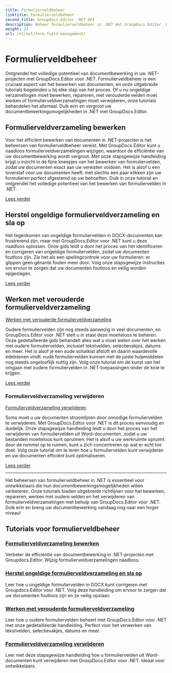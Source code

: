 ```yaml
---
title: Formulierveldbeheer
linktitle: Formulierveldbeheer
second_title: GroupDocs.Editor .NET API
description: Beheer formulierveldbeheer in .NET met GroupDocs.Editor. Leer hoe u verouderde formulierveldverzamelingen kunt bewerken, repareren, ermee kunt werken en deze naadloos kunt verwijderen.
weight: 23
url: /nl/net/form-field-management/
---
```


# Formulierveldbeheer

Ontgrendel het volledige potentieel van documentbewerking in uw .NET-projecten met GroupDocs.Editor voor .NET. Formulierveldbeheer is een cruciaal aspect van het bewerken van documenten, en onze uitgebreide tutorials begeleiden u bij elke stap van het proces. Of u nu ongeldige verzamelingen moet bewerken, repareren, met verouderde velden moet werken of formulierveldverzamelingen moet verwijderen, onze tutorials behandelen het allemaal. Duik erin en vergroot uw documentbewerkingsmogelijkheden in .NET met GroupDocs.Editor.

## Formulierveldverzameling bewerken

Voor het efficiënt bewerken van documenten in .NET-projecten is het beheersen van formulierveldbeheer vereist. Met GroupDocs.Editor kunt u naadloos formulierveldverzamelingen wijzigen, waardoor de efficiëntie van uw documentbewerking wordt vergroot. Met onze stapsgewijze handleiding krijgt u inzicht in de fijne kneepjes van het bewerken van formuliervelden, zodat uw documenten exact aan uw vereisten voldoen. Het is alsof u een toverstaf voor uw documenten heeft: met slechts een paar klikken zijn uw formulieren perfect afgestemd op uw behoeften. Duik in onze tutorial en ontgrendel het volledige potentieel van het bewerken van formuliervelden in .NET.

[Lees verder](./edit-form-field-collection/)

## Herstel ongeldige formulierveldverzameling en sla op

Het tegenkomen van ongeldige formuliervelden in DOCX-documenten kan frustrerend zijn, maar met GroupDocs.Editor voor .NET kunt u deze naadloos oplossen. Onze gids leidt u door het proces van het identificeren en corrigeren van ongeldige formuliervelden, zodat uw documenten foutloos zijn. Zie het als een spellingcontrole voor uw formulieren: er glippen geen gênante fouten meer door. Volg onze stapsgewijze instructies om ervoor te zorgen dat uw documenten foutloos en veilig worden opgeslagen.

[Lees verder](./fix-invalid-form-field-collection-save/)

## Werken met verouderde formulierveldverzameling
[Werken met verouderde formulierveldverzameling](./work-legacy-form-field-collection/)

Oudere formuliervelden zijn nog steeds aanwezig in veel documenten, en GroupDocs.Editor voor .NET stelt u in staat deze moeiteloos te beheren. Onze gedetailleerde gids behandelt alles wat u moet weten over het werken met oudere formuliervelden, inclusief tekstvelden, selectievakjes, datums en meer. Het is alsof je een oude schatkist afstoft en daarin waardevolle edelstenen vindt: oude formuliervelden kunnen met de juiste hulpmiddelen nog steeds ongelooflijk nuttig zijn. Volg onze tutorial om de kunst van het omgaan met oudere formuliervelden in .NET-toepassingen onder de knie te krijgen.

[Lees verder](./work-legacy-form-field-collection/)

### Formulierveldverzameling verwijderen
[Formulierveldverzameling verwijderen](./remove-form-field-collection/)

Soms moet u uw documenten stroomlijnen door onnodige formuliervelden te verwijderen. Met GroupDocs.Editor voor .NET is dit proces eenvoudig en duidelijk. Onze stapsgewijze handleiding leidt u door het proces van het verwijderen van formuliervelden uit Word-documenten, zodat u uw bestanden moeiteloos kunt opruimen. Het is alsof u uw werkruimte opruimt: door de rommel op te ruimen, kunt u zich concentreren op wat er echt toe doet. Volg onze tutorial om te leren hoe u formuliervelden kunt verwijderen en uw documenten efficiënt kunt optimaliseren.

[Lees verder](./remove-form-field-collection/)

---

Het beheersen van formulierveldbeheer in .NET is essentieel voor ontwikkelaars die hun documentbewerkingsmogelijkheden willen verbeteren. Onze tutorials bieden uitgebreide richtlijnen voor het bewerken, repareren, werken met oudere velden en het verwijderen van formulierveldverzamelingen met behulp van GroupDocs.Editor voor .NET. Duik erin en breng uw documentbewerking vandaag nog naar een hoger niveau!
## Tutorials voor formulierveldbeheer
### [Formulierveldverzameling bewerken](./edit-form-field-collection/)
Verbeter de efficiëntie van documentbewerking in .NET-projecten met Groupdocs.Editor. Wijzig formulierveldverzamelingen naadloos.
### [Herstel ongeldige formulierveldverzameling en sla op](./fix-invalid-form-field-collection-save/)
Leer hoe u ongeldige formuliervelden in DOCX kunt corrigeren met Groupdocs.Editor voor .NET. Volg deze handleiding om ervoor te zorgen dat uw documenten foutloos zijn en ze veilig opslaan.
### [Werken met verouderde formulierveldverzameling](./work-legacy-form-field-collection/)
Leer hoe u oudere formuliervelden beheert met GroupDocs.Editor voor .NET met onze gedetailleerde handleiding. Perfect voor het verwerken van tekstvelden, selectievakjes, datums en meer.
### [Formulierveldverzameling verwijderen](./remove-form-field-collection/)
Leer met deze stapsgewijze handleiding hoe u formuliervelden uit Word-documenten kunt verwijderen met GroupDocs.Editor voor .NET. Ideaal voor ontwikkelaars.